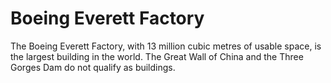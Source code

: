 # Boeing Everett Factory

The Boeing Everett Factory, with 13 million cubic metres of usable space, is the
largest building in the world. The Great Wall of China and the Three Gorges Dam
do not qualify as buildings.

